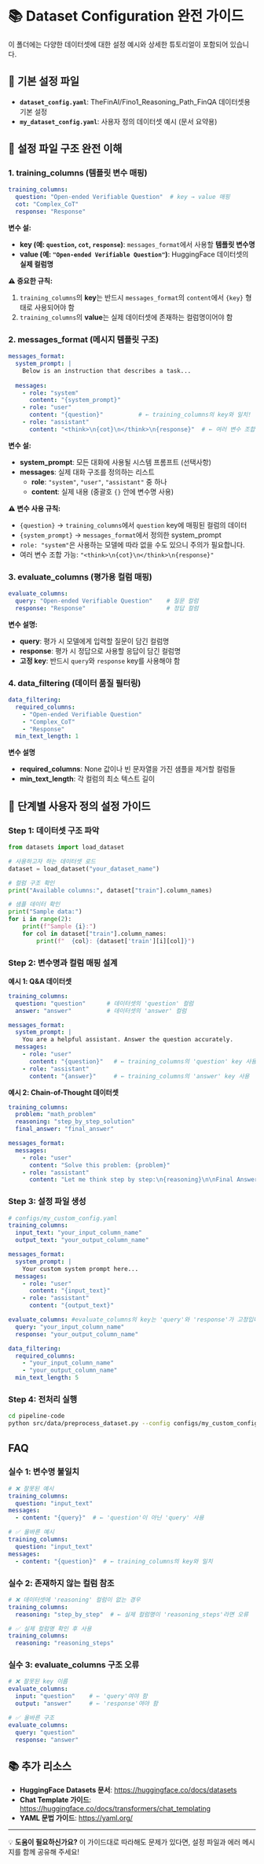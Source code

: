 # 📚 Dataset Configuration 완전 가이드

이 폴더에는 다양한 데이터셋에 대한 설정 예시와 상세한 튜토리얼이 포함되어 있습니다.

## 🎯 기본 설정 파일

- **`dataset_config.yaml`**: TheFinAI/Fino1_Reasoning_Path_FinQA 데이터셋용 기본 설정
- **`my_dataset_config.yaml`**: 사용자 정의 데이터셋 예시 (문서 요약용)

## 🔧 설정 파일 구조 완전 이해

### 1. **training_columns** (템플릿 변수 매핑)

```yaml
training_columns:
  question: "Open-ended Verifiable Question"  # key → value 매핑
  cot: "Complex_CoT"
  response: "Response"
```

**변수 설:**
- **key (예: `question`, `cot`, `response`)**: `messages_format`에서 사용할 **템플릿 변수명**
- **value (예: `"Open-ended Verifiable Question"`)**: HuggingFace 데이터셋의 **실제 컬럼명**

**⚠️ 중요한 규칙:**
1. `training_columns`의 **key**는 반드시 `messages_format`의 `content`에서 `{key}` 형태로 사용되어야 함
2. `training_columns`의 **value**는 실제 데이터셋에 존재하는 컬럼명이어야 함

### 2. **messages_format** (메시지 템플릿 구조)

```yaml
messages_format:
  system_prompt: |
    Below is an instruction that describes a task...
  
  messages:
    - role: "system"
      content: "{system_prompt}"
    - role: "user" 
      content: "{question}"          # ← training_columns의 key와 일치!
    - role: "assistant"
      content: "<think>\n{cot}\n</think>\n{response}"  # ← 여러 변수 조합 가능
```

**변수 설:**
- **system_prompt**: 모든 대화에 사용될 시스템 프롬프트 (선택사항)
- **messages**: 실제 대화 구조를 정의하는 리스트
  - **role**: `"system"`, `"user"`, `"assistant"` 중 하나
  - **content**: 실제 내용 (중괄호 `{}` 안에 변수명 사용)

**⚠️ 변수 사용 규칙:**
- `{question}` → `training_columns`에서 `question` key에 매핑된 컬럼의 데이터
- `{system_prompt}` → `messages_format`에서 정의한 system_prompt
- `role: "system"`은 사용하는 모델에 따라 없을 수도 있으니 주의가 필요합니다.
- 여러 변수 조합 가능: `"<think>\n{cot}\n</think>\n{response}"`

### 3. **evaluate_columns** (평가용 컬럼 매핑)

```yaml
evaluate_columns:
  query: "Open-ended Verifiable Question"    # 질문 컬럼
  response: "Response"                       # 정답 컬럼
```

**변수 설명:**
- **query**: 평가 시 모델에게 입력할 질문이 담긴 컬럼명
- **response**: 평가 시 정답으로 사용할 응답이 담긴 컬럼명
- **고정 key**: 반드시 `query`와 `response` key를 사용해야 함

### 4. **data_filtering** (데이터 품질 필터링)

```yaml
data_filtering:
  required_columns:
    - "Open-ended Verifiable Question"
    - "Complex_CoT"
    - "Response"
  min_text_length: 1
```

**변수 설명**
- **required_columns**: None 값이나 빈 문자열을 가진 샘플을 제거할 컬럼들
- **min_text_length**: 각 컬럼의 최소 텍스트 길이

## 🚀 단계별 사용자 정의 설정 가이드

### **Step 1: 데이터셋 구조 파악**

```python
from datasets import load_dataset

# 사용하고자 하는 데이터셋 로드
dataset = load_dataset("your_dataset_name")

# 컬럼 구조 확인
print("Available columns:", dataset["train"].column_names)

# 샘플 데이터 확인
print("Sample data:")
for i in range(2):
    print(f"Sample {i}:")
    for col in dataset["train"].column_names:
        print(f"  {col}: {dataset['train'][i][col]}")
```

### **Step 2: 변수명과 컬럼 매핑 설계**

**예시 1: Q&A 데이터셋**
```yaml
training_columns:
  question: "question"      # 데이터셋의 'question' 컬럼
  answer: "answer"          # 데이터셋의 'answer' 컬럼

messages_format:
  system_prompt: |
    You are a helpful assistant. Answer the question accurately.
  messages:
    - role: "user"
      content: "{question}"   # ← training_columns의 'question' key 사용
    - role: "assistant"  
      content: "{answer}"     # ← training_columns의 'answer' key 사용
```

**예시 2: Chain-of-Thought 데이터셋**
```yaml
training_columns:
  problem: "math_problem"
  reasoning: "step_by_step_solution"  
  final_answer: "final_answer"

messages_format:
  messages:
    - role: "user"
      content: "Solve this problem: {problem}"
    - role: "assistant"
      content: "Let me think step by step:\n{reasoning}\n\nFinal Answer: {final_answer}"
```

### **Step 3: 설정 파일 생성**

```yaml
# configs/my_custom_config.yaml
training_columns:
  input_text: "your_input_column_name"
  output_text: "your_output_column_name"

messages_format:
  system_prompt: |
    Your custom system prompt here...
  messages:
    - role: "user"
      content: "{input_text}"
    - role: "assistant"
      content: "{output_text}"

evaluate_columns: #evaluate_columns의 key는 'query'와 'response'가 고정입니다.
  query: "your_input_column_name"
  response: "your_output_column_name"

data_filtering:
  required_columns:
    - "your_input_column_name"
    - "your_output_column_name"
  min_text_length: 5
```

### **Step 4: 전처리 실행**

```bash
cd pipeline-code
python src/data/preprocess_dataset.py --config configs/my_custom_config.yaml
```

## FAQ

### **실수 1: 변수명 불일치**
```yaml
# ❌ 잘못된 예시
training_columns:
  question: "input_text"
messages:
  - content: "{query}"  # ← 'question'이 아닌 'query' 사용

# ✅ 올바른 예시  
training_columns:
  question: "input_text"
messages:
  - content: "{question}"  # ← training_columns의 key와 일치
```

### **실수 2: 존재하지 않는 컬럼 참조**
```yaml
# ❌ 데이터셋에 'reasoning' 컬럼이 없는 경우
training_columns:
  reasoning: "step_by_step"  # ← 실제 컬럼명이 'reasoning_steps'라면 오류

# ✅ 실제 컬럼명 확인 후 사용
training_columns:
  reasoning: "reasoning_steps"
```

### **실수 3: evaluate_columns 구조 오류**
```yaml
# ❌ 잘못된 key 이름
evaluate_columns:
  input: "question"    # ← 'query'여야 함
  output: "answer"     # ← 'response'여야 함

# ✅ 올바른 구조
evaluate_columns:
  query: "question"
  response: "answer"
```

## 📚 추가 리소스

- **HuggingFace Datasets 문서**: https://huggingface.co/docs/datasets
- **Chat Template 가이드**: https://huggingface.co/docs/transformers/chat_templating
- **YAML 문법 가이드**: https://yaml.org/

---

💡 **도움이 필요하신가요?** 이 가이드대로 따라해도 문제가 있다면, 설정 파일과 에러 메시지를 함께 공유해 주세요!
